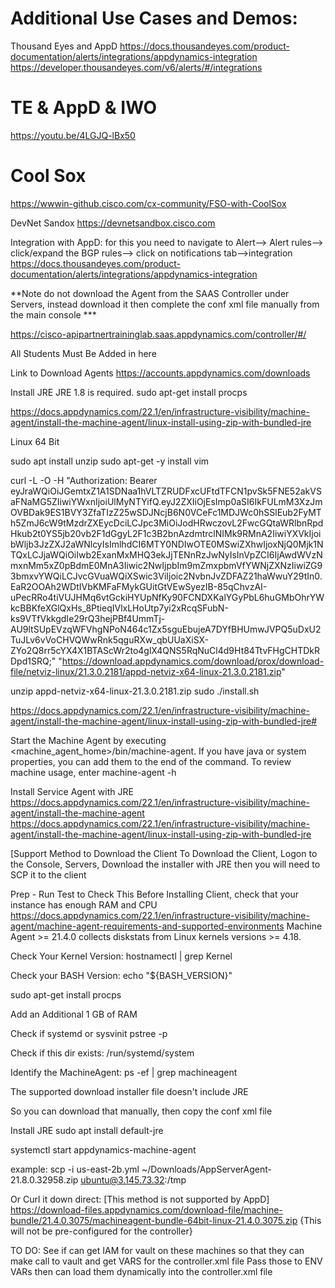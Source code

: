Additional Use Cases and Demos:
===============================
Thousand Eyes and AppD 
https://docs.thousandeyes.com/product-documentation/alerts/integrations/appdynamics-integration
https://developer.thousandeyes.com/v6/alerts/#/integrations


TE & AppD & IWO
================
https://youtu.be/4LGJQ-lBx50


Cool Sox
==============
https://wwwin-github.cisco.com/cx-community/FSO-with-CoolSox

DevNet Sandox
https://devnetsandbox.cisco.com

Integration with AppD:
for this you need to navigate to Alert--> Alert rules--> click/expand the BGP rules--> click on notifications tab-->integration
https://docs.thousandeyes.com/product-documentation/alerts/integrations/appdynamics-integration











**Note do not download the Agent from the SAAS Controller under Servers, instead download it then
complete the conf xml file manually from the main console ***


https://cisco-apipartnertraininglab.saas.appdynamics.com/controller/#/

All Students Must Be Added in here

Link to Download Agents
https://accounts.appdynamics.com/downloads

Install JRE JRE 1.8 is required.
sudo apt-get install procps

https://docs.appdynamics.com/22.1/en/infrastructure-visibility/machine-agent/install-the-machine-agent/linux-install-using-zip-with-bundled-jre


Linux 64 Bit

sudo apt install unzip
sudo apt-get -y install vim

curl -L -O -H "Authorization: Bearer eyJraWQiOiJGemtxZ1A1SDNaa1hVLTZRUDFxcUFtdTFCN1pvSk5FNE52akVSaFNaMG5ZIiwiYWxnIjoiUlMyNTYifQ.eyJ2ZXIiOjEsImp0aSI6IkFULmM3XzJmOVBDak9ES1BVY3ZfaTIzZ25wSDJNcjB6N0VCeFc1MDJWc0hSSlEub2FyMTh5ZmJ6cW9tMzdrZXEycDciLCJpc3MiOiJodHRwczovL2FwcGQtaWRlbnRpdHkub2t0YS5jb20vb2F1dGgyL2F1c3B2bnAzdmtrclNIMk9RMnA2IiwiYXVkIjoibWljb3JzZXJ2aWNlcyIsImlhdCI6MTY0NDIwOTE0MSwiZXhwIjoxNjQ0Mjk1NTQxLCJjaWQiOiIwb2ExanMxMHQ3ekJjTENnRzJwNyIsInVpZCI6IjAwdWVzNmxnMm5xZ0pBdmE0MnA3Iiwic2NwIjpbIm9mZmxpbmVfYWNjZXNzIiwiZG93bmxvYWQiLCJvcGVuaWQiXSwic3ViIjoic2NvbnJvZDFAZ21haWwuY29tIn0.EaR2OOAh2WDtIVbKMFaFMykGUitGtVEwSyezIB-85qChvzAI-uPecRRo4tiVUJHMq6vtGckiHYUpNfKy90FCNDXKalYGyPbL6huGMbOhrYWkcBBKfeXGlQxHs_8PtieqIVlxLHoUtp7yi2xRcqSFubN-ks9VTfVkkgdIe29rQ3hejPBf4UmmTj-AU9ltSUpEVzqWFVhgNPoN464c1Zx5sguEbujeA7DYfBHUmwJVPQ5uDxU2TuJLv6vVoCHVQWwRnk5qguRXw_qbUUaXiSX-ZYo2Q8rr5cYX4X1BTAScWr2to4glX4QNS5RqNuCl4d9Ht84TtvFHgCHTDkRDpd1SRQ;" "https://download.appdynamics.com/download/prox/download-file/netviz-linux/21.3.0.2181/appd-netviz-x64-linux-21.3.0.2181.zip"

unzip appd-netviz-x64-linux-21.3.0.2181.zip
sudo ./install.sh

https://docs.appdynamics.com/22.1/en/infrastructure-visibility/machine-agent/install-the-machine-agent/linux-install-using-zip-with-bundled-jre#

Start the Machine Agent by executing <machine_agent_home>/bin/machine-agent. If you have java or system properties, you can add them to the end of the command. To review machine usage, enter machine-agent -h

Install Service Agent with JRE
https://docs.appdynamics.com/22.1/en/infrastructure-visibility/machine-agent/install-the-machine-agent
https://docs.appdynamics.com/22.1/en/infrastructure-visibility/machine-agent/install-the-machine-agent/linux-install-using-zip-with-bundled-jre

[Support Method to Download the Client
To Download the Client, Logon to the Console, Servers, Download the installer with JRE then you will need to SCP it to the client


Prep - Run Test to Check This
Before Installing Client, check that your instance has enough RAM and CPU
https://docs.appdynamics.com/22.1/en/infrastructure-visibility/machine-agent/machine-agent-requirements-and-supported-environments
Machine Agent >= 21.4.0 collects diskstats from Linux kernels versions >= 4.18.

Check Your Kernel Version:
hostnamectl | grep Kernel

Check your BASH Version:
echo "${BASH_VERSION}"

sudo apt-get install procps

Add an Additional 1 GB of RAM

Check if systemd or sysvinit
pstree -p

Check if this dir exists:
/run/systemd/system

Identify the MachineAgent:
ps -ef | grep machineagent

The supported download installer file doesn't include JRE

So you can download that manually, then copy the conf xml file

Install JRE
sudo apt install default-jre





systemctl start appdynamics-machine-agent






example:
scp -i us-east-2b.yml ~/Downloads/AppServerAgent-21.8.0.32958.zip ubuntu@3.145.73.32:/tmp

Or Curl it down direct:
[This method is not supported by AppD]
https://download-files.appdynamics.com/download-file/machine-bundle/21.4.0.3075/machineagent-bundle-64bit-linux-21.4.0.3075.zip
{This will not be pre-configured for the controller}


TO DO:
See if can get IAM for vault on these machines so that they can make call to vault and get VARS for the controller.xml file
Pass those to ENV VARs then can load them dynamically into the controller.xml file


